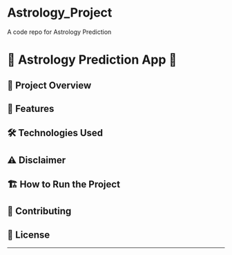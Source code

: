 # Astrology_Project
A code repo for Astrology Prediction


# 🌟 Astrology Prediction App 🔮

## 📌 Project Overview
<!-- This project is a simple astrology prediction app where users can enter their name, birth date, and month to receive a fun astrology-based prediction. -->

## 🚀 Features
<!-- 
✅ User Input Handling – Collects name and birth details for prediction.
✅ Zodiac Sign Calculation – Determines the user's zodiac sign based on birth date.
✅ Dynamic Predictions – Generates personalized astrology-based messages.
✅ Beautiful UI/UX – Styled with gradients, glowing effects, and responsive design.
✅ Interactive Experience – Engaging button and text animations for better user experience.
-->

## 🛠️ Technologies Used
<!-- 
- HTML – Structure of the webpage.
- CSS – Styled with gradients, box shadows, and glowing effects.
- JavaScript – Handles user input and generates predictions.
-->

## ⚠️ Disclaimer
<!-- This project is built for learning and fun purposes only. It does not provide real astrology predictions and should not be taken seriously. Be mindful of paid astrology apps that claim to predict the future with certainty. -->

## 🏗️ How to Run the Project
<!-- 
1. Clone the repository:
   ```bash
   git clone https://github.com/yourusername/astrology-prediction-app.git
   ```
2. Open the `index.html` file in your browser.
3. Enter your details and click Predict to see the results!
-->

## 📢 Contributing
<!-- Feel free to contribute! If you have suggestions for improvements, create a pull request or open an issue. 😊 -->

## 📜 License
<!-- This project is licensed under the MIT License. -->

---
<!-- 💡 Let's connect! If you found this project useful, give it a ⭐ on GitHub and connect with me on LinkedIn. 🚀 -->

